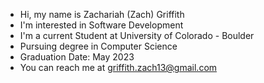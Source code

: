 - Hi, my name is Zachariah (Zach) Griffith
- I'm interested in Software Development
- I'm a current Student at University of Colorado - Boulder
- Pursuing degree in Computer Science
- Graduation Date: May 2023
- You can reach me at griffith.zach13@gmail.com
